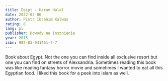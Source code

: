 ```yaml
---
title: Egipt - Haram Halal
date: 2022-02-06
author: Piotr Ibrahim Kalwas
rating: 8
lang: pl
publisher: Dowody na instnienie
year: 2015
isbn: 987-83-941461-7-7
---
```


Book about Egypt. Not the one you can find inside all exclusive resort but one you can find on streets of Alexsandria. Sometimes reading this book was like reading fantasy horror movie and sometimes I wanted to eat all this Egyptian food. I liked this book for a peek into islam as well.
